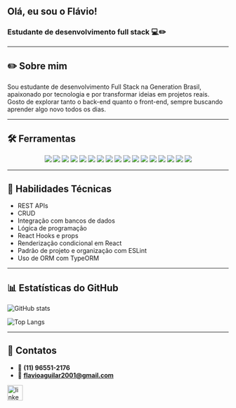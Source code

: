 <h2> Olá, eu sou o Flávio! </h2>
<h3> Estudante de desenvolvimento full stack 💻✏️</h3>

---

## ✏️ Sobre mim
Sou estudante de desenvolvimento Full Stack na Generation Brasil, apaixonado por tecnologia e por transformar ideias em projetos reais.  
Gosto de explorar tanto o back-end quanto o front-end, sempre buscando aprender algo novo todos os dias.

---

## 🛠️ Ferramentas
<p align="center">
  <img src="https://img.shields.io/badge/TypeScript-3178c6?style=flat&logo=typescript&logoColor=white"/>
  <img src="https://img.shields.io/badge/JavaScript-F7DF1E?style=flat&logo=javascript&logoColor=black"/>
  <img src="https://img.shields.io/badge/React-61DAFB?style=flat&logo=react&logoColor=white"/>
  <img src="https://img.shields.io/badge/HTML5-E34F26?style=flat&logo=html5&logoColor=white"/>
  <img src="https://img.shields.io/badge/CSS3-1572B6?style=flat&logo=css3&logoColor=white"/>
  <img src="https://img.shields.io/badge/Node.js-339933?style=flat&logo=node.js&logoColor=white"/>
  <img src="https://img.shields.io/badge/NestJS-E0234E?style=flat&logo=nestjs&logoColor=white"/>
  <img src="https://img.shields.io/badge/MySQL-4479A1?style=flat&logo=mysql&logoColor=white"/>
  <img src="https://img.shields.io/badge/Swagger-85EA2D?style=flat&logo=swagger&logoColor=black"/>
  <img src="https://img.shields.io/badge/Jest-C21325?style=flat&logo=jest&logoColor=white"/>
  <img src="https://img.shields.io/badge/Passport-JWT-34D058?style=flat&logo=jsonwebtokens&logoColor=white"/>
  <img src="https://img.shields.io/badge/TypeORM-000000?style=flat&logo=typeorm&logoColor=white"/>
  <img src="https://img.shields.io/badge/ESLint-4B32C3?style=flat&logo=eslint&logoColor=white"/>
  <img src="https://img.shields.io/badge/Git-F05032?style=flat&logo=git&logoColor=white"/>
  <img src="https://img.shields.io/badge/GitHub-181717?style=flat&logo=github&logoColor=white"/>
  <img src="https://img.shields.io/badge/VSCode-007ACC?style=flat&logo=visual-studio-code&logoColor=white"/>
  <img src="https://img.shields.io/badge/Insomnia-5849BE?style=flat&logo=insomnia&logoColor=white"/>
</p>

---

## 🌱 Habilidades Técnicas
- REST APIs
- CRUD
- Integração com bancos de dados
- Lógica de programação
- React Hooks e props
- Renderização condicional em React
- Padrão de projeto e organização com ESLint
- Uso de ORM com TypeORM

---

## 📊 Estatísticas do GitHub

![GitHub stats](https://github-readme-stats.vercel.app/api?username=Flavio-202&show_icons=true&theme=github_dark&include_all_commits=true&count_private=true)

![Top Langs](https://github-readme-stats.vercel.app/api/top-langs/?username=Flavio-202&layout=compact&langs_count=7&theme=github_dark)

---

## 🤝 Contatos
- 📱 **(11) 96551-2176**
- 📧 **flavioaguilar2001@gmail.com**

<div align="left">
  <a href="https://www.linkedin.com/in/flavio-aguilar-477484237/" target="_blank">
    <img src="https://img.shields.io/static/v1?message=LinkedIn&logo=linkedin&label=&color=0077B5&logoColor=white&labelColor=&style=for-the-badge" height="35" alt="linkedin logo"  />
  </a>
</div>
